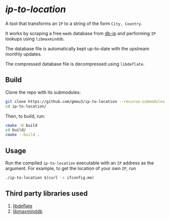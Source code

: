 # _ip-to-location_

A tool that transforms an `IP` to a string of the form `City, Country`.

It works by scraping a free `mmdb` database from [db-ip](https://db-ip.com/) and performing `IP` lookups using `libmaxminddb`.

The database file is automatically kept up-to-date with the upstream monthly updates.

The compressed database file is decompressed using `libdeflate`.

## Build

Clone the repo with its submodules:
```bash
git clone https://github.com/gmou3/ip-to-location --recurse-submodules
cd ip-to-location/
```

Then, to build, run:
```bash
cmake -B build
cd build/
cmake --build .
```

## Usage

Run the compiled `ip-to-location` executable with an `IP` address as the argument. For example, to get the location of your own `IP`, run
```bash
./ip-to-location $(curl -s ifconfig.me)
```

## Third party libraries used

1. [libdeflate](https://github.com/ebiggers/libdeflate.git)
2. [libmaxminddb](https://github.com/maxmind/libmaxminddb.git)
